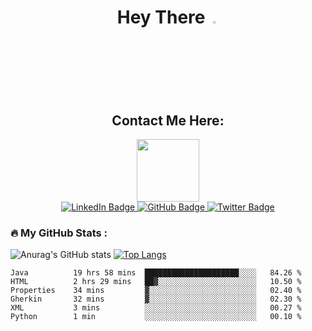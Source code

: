 <h1 align="center">
  Hey There
  <img src="https://media.giphy.com/media/hvRJCLFzcasrR4ia7z/giphy.gif" width="3%"/>
</h1>

<h2 align="center">
  Contact Me Here:
</h2>

<div id="header" align="center">
  <img src="https://media.giphy.com/media/qgQUggAC3Pfv687qPC/giphy.gif" width="100"/>
</div>

<div id="badges" align="center">
  <a href="https://www.linkedin.com/in/pedro-jorge21">
    <img src="https://img.shields.io/badge/LinkedIn-blue?style=for-the-badge&logo=linkedin&logoColor=white" alt="LinkedIn Badge"/>
  </a>
  <a href="https://www.instagram.com/pedrosmjorge21/">
    <img src="https://img.shields.io/badge/Instagram-red?style=for-the-badge&logo=instagram&logoColor=white" alt="GitHub Badge"/>
  </a>
  <a href="https://twitter.com/pedrosmjorge21">
    <img src="https://img.shields.io/badge/Twitter-blue?style=for-the-badge&logo=twitter&logoColor=white" alt="Twitter Badge"/>
  </a>
</div>


### :fire: My GitHub Stats :
![Anurag's GitHub stats](https://github-readme-stats.vercel.app/api?username=pedrosimao10&theme=default&show_icons=true)
[![Top Langs](https://github-readme-stats.vercel.app/api/top-langs/?username=pedrosimao10&layout=compact)](https://github.com/pedrosimao10/github-readme-stats)


<!--START_SECTION:waka-->

```text
Java          19 hrs 58 mins  █████████████████████░░░░   84.26 %
HTML          2 hrs 29 mins   ██▓░░░░░░░░░░░░░░░░░░░░░░   10.50 %
Properties    34 mins         ▓░░░░░░░░░░░░░░░░░░░░░░░░   02.40 %
Gherkin       32 mins         ▓░░░░░░░░░░░░░░░░░░░░░░░░   02.30 %
XML           3 mins          ░░░░░░░░░░░░░░░░░░░░░░░░░   00.27 %
Python        1 min           ░░░░░░░░░░░░░░░░░░░░░░░░░   00.10 %
```

<!--END_SECTION:waka-->


